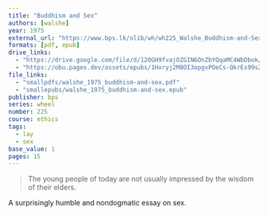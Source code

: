 ```yaml
---
title: "Buddhism and Sex"
authors: [walshe]
year: 1975
external_url: "https://www.bps.lk/olib/wh/wh225_Walshe_Buddhism-and-Sex.html"
formats: [pdf, epub]
drive_links:
  - "https://drive.google.com/file/d/120GH9fvajOZGIN6OnZbYQqaMC4WbDbok/view?usp=drivesdk"
  - "https://obu.pages.dev/assets/epubs/1Hxryj2M8OI3opgvPOeCs-QkrEs99sZA3.epub"
file_links:
  - "smallpdfs/walshe_1975_buddhism-and-sex.pdf"
  - "smallepubs/walshe_1975_buddhism-and-sex.epub"
publisher: bps
series: wheel
number: 225
course: ethics
tags: 
  - lay
  - sex
base_value: 1
pages: 15
---
```


> The young people of today are not usually impressed by the wisdom of their elders.

A surprisingly humble and nondogmatic essay on sex.
